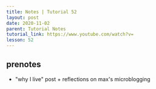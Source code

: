 ```yaml
---
title: Notes | Tutorial 52
layout: post
date: 2020-11-02
parent: Tutorial Notes
tutorial_link: https://www.youtube.com/watch?v=
lesson: 52
---
```


## prenotes

- "why I live" post + reflections on max's microblogging